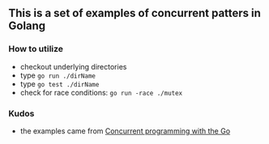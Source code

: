 ## This is a set of examples of concurrent patters in Golang

### How to utilize

- checkout underlying directories
- type `go run ./dirName`
- type `go test ./dirName`
- check for race conditions: `go run -race ./mutex`

### Kudos

- the examples came from [Concurrent programming with the Go](https://www.udemy.com/course/working-with-concurrency-in-go-golang/learn/lecture/32167030)
